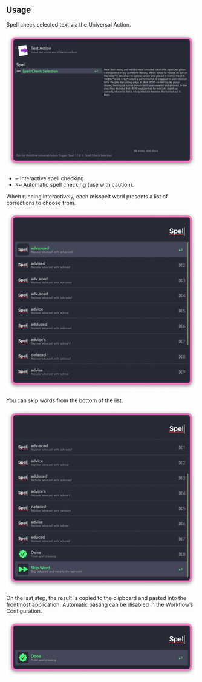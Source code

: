 ## Usage

Spell check selected text via the Universal Action.

![Universal Action to spell check](images/ua.png)

* <kbd>↩︎</kbd> Interactive spell checking.
* <kbd>⌥</kbd><kbd>↩︎</kbd> Automatic spell checking (use with caution).

When running interactively, each misspelt word presents a list of corrections to choose from.

![Checking word to replace](images/checking.png)

You can skip words from the bottom of the list.

![Option to skip word](images/skip.png)

On the last step, the result is copied to the clipboard and pasted into the frontmost application. Automatic pasting can be disabled in the Workflow’s Configuration.

![Showing last step](images/done.png)
